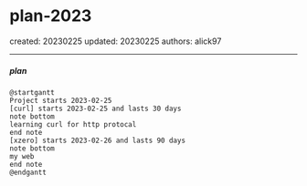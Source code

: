 # plan-2023

created: 20230225 updated: 20230225 authors: alick97

---

##### plan
```puml
@startgantt
Project starts 2023-02-25
[curl] starts 2023-02-25 and lasts 30 days
note bottom
learning curl for http protocal
end note
[xzero] starts 2023-02-26 and lasts 90 days
note bottom
my web
end note
@endgantt
```